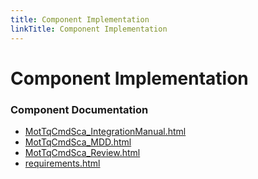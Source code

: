 ```yaml
---
title: Component Implementation
linkTitle: Component Implementation
---
```


# Component Implementation
### Component Documentation

- [MotTqCmdSca_IntegrationManual.html](doc/MotTqCmdSca_IntegrationManual.html)
- [MotTqCmdSca_MDD.html](doc/MotTqCmdSca_MDD.html)
- [MotTqCmdSca_Review.html](doc/MotTqCmdSca_Review.html)
- [requirements.html](doc/requirements.html)

